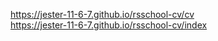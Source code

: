 https://jester-11-6-7.github.io/rsschool-cv/cv   
https://jester-11-6-7.github.io/rsschool-cv/index
